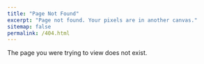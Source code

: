 ```yaml
---
title: "Page Not Found"
excerpt: "Page not found. Your pixels are in another canvas."
sitemap: false
permalink: /404.html
---
```


The page you were trying to view does not exist.